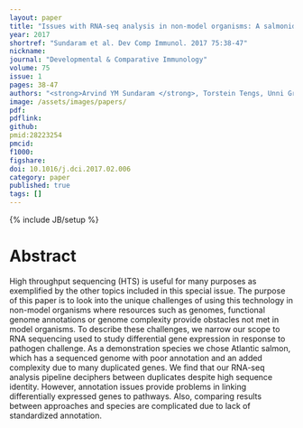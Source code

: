 ```yaml
---
layout: paper
title: "Issues with RNA-seq analysis in non-model organisms: A salmonid example"
year: 2017
shortref: "Sundaram et al. Dev Comp Immunol. 2017 75:38-47"
nickname: 
journal: "Developmental & Comparative Immunology"
volume: 75
issue: 1
pages: 38-47
authors: "<strong>Arvind YM Sundaram </strong>, Torstein Tengs, Unni Grimholt*"
image: /assets/images/papers/
pdf: 
pdflink: 
github: 
pmid:28223254
pmcid: 
f1000: 
figshare: 
doi: 10.1016/j.dci.2017.02.006
category: paper
published: true
tags: []
---
```

{% include JB/setup %}

# Abstract

High throughput sequencing (HTS) is useful for many purposes as exemplified by the other topics included in this special issue. The purpose of this paper is to look into the unique challenges of using this technology in non-model organisms where resources such as genomes, functional genome annotations or genome complexity provide obstacles not met in model organisms. To describe these challenges, we narrow our scope to RNA sequencing used to study differential gene expression in response to pathogen challenge. As a demonstration species we chose Atlantic salmon, which has a sequenced genome with poor annotation and an added complexity due to many duplicated genes. We find that our RNA-seq analysis pipeline deciphers between duplicates despite high sequence identity. However, annotation issues provide problems in linking differentially expressed genes to pathways. Also, comparing results between approaches and species are complicated due to lack of standardized annotation.
